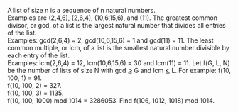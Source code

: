   A list of size n is a sequence of n natural numbers.<br/> Examples are (2,4,6), (2,6,4), (10,6,15,6), and (11).    The greatest common divisor, or gcd, of a list is the largest natural number that divides all entries of the list. <br/>Examples: gcd(2,6,4) = 2, gcd(10,6,15,6) = 1 and gcd(11) = 11.    The least common multiple, or lcm, of a list is the smallest natural number divisible by each entry of the list. <br/>Examples: lcm(2,6,4) = 12, lcm(10,6,15,6) = 30 and lcm(11) = 11.    Let f(G, L, N) be the number of lists of size N with gcd <img src='images/symbol_ge.gif' width='10' height='12' alt='&ge;' border='0' style='vertical-align:middle;' /> G and lcm <img src='images/symbol_le.gif' width='10' height='12' alt='&le;' border='0' style='vertical-align:middle;' /> L. For example:    f(10, 100, 1) = 91.<br/>  f(10, 100, 2) = 327.<br/>  f(10, 100, 3) = 1135.<br/>  f(10, 100, 1000) mod 1014 = 3286053.    Find f(106, 1012, 1018) mod 1014.      